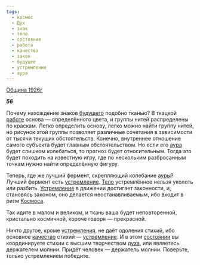 ```yaml
---
tags:
  - космос
  - Дух
  - знак
  - тело
  - состояние
  - работа
  - качество
  - закон
  - будущее
  - устремление
  - аура
---
```

[Община 1926г](https://127.0.0.1:4002/agni/1926)

___56___

Почему нахождение знаков [будущего](../../../tags/#будущее) подобно тканью? В ткацкой [работе](../../../tags/#работа) основа — определённого цвета, и группы нитей распределены по краскам. Легко определить основу, легко можно найти группу нитей, но рисунок этой группы позволяет различные сочетания в зависимости от тысячи текущих обстоятельств. Конечно, внутреннее отношение самого субъекта будет главным обстоятельством. Но если его [аура](../../../tags/#аура) будет слишком колебаться, то прогноз будет относительным. Тогда это будет походить на известную игру, где по нескольким разбросанным точкам нужно найти определённую фигуру.   

Теперь, где же лучший фермент, скрепляющий колебание [ауры](../../../tags/#аура)? Лучший фермент есть [устремление](../../../tags/#устремление). [Тело](../../../tags/#тело) устремлённое нельзя уколоть или разбить. [Устремление](../../../tags/#устремление) в движении достигает законности, и, становясь законом, оно делается неостанавливаемым, ибо входит в ритм [Космоса](../../../tags/#космос).    

Так идите в малом и великом, и ткань ваша будет неповторенной, кристально космичной, короче говоря — прекрасной.   

Ничто другое, кроме [устремления](../../../tags/#устремление), не даёт одоления стихий, ибо основное [качество](../../../tags/#качество) стихий — [устремление](../../../tags/#устремление). И в этом [состоянии](../../../tags/#состояние) вы координируете стихии с высшим творчеством [духа](../../../tags/#Дух), или являетесь держателем молнии. Придёт человек — держатель молнии. Поверьте, только устремлением победите.   

